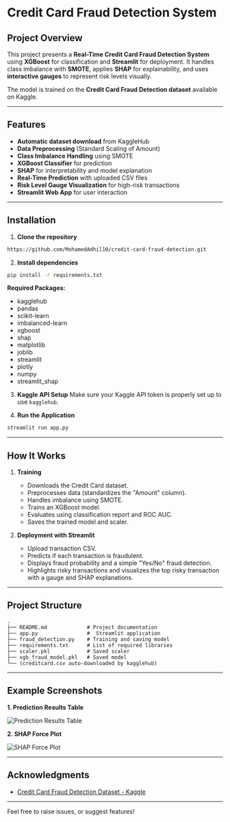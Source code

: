 # Credit Card Fraud Detection System

## Project Overview
This project presents a **Real-Time Credit Card Fraud Detection System** using **XGBoost** for classification and **Streamlit** for deployment. It handles class imbalance with **SMOTE**, applies **SHAP** for explainability, and uses **interactive gauges** to represent risk levels visually.

The model is trained on the **Credit Card Fraud Detection dataset** available on Kaggle.

---

## Features
- **Automatic dataset download** from KaggleHub
- **Data Preprocessing** (Standard Scaling of Amount)
- **Class Imbalance Handling** using SMOTE
- **XGBoost Classifier** for prediction
- **SHAP** for interpretability and model explanation
- **Real-Time Prediction** with uploaded CSV files
- **Risk Level Gauge Visualization** for high-risk transactions
- **Streamlit Web App** for user interaction

---

## Installation

1. **Clone the repository**
```bash
https://github.com/MohamedAdhil10/credit-card-fraud-detection.git
```

2. **Install dependencies**
```bash
pip install -r requirements.txt
```

**Required Packages:**
- kagglehub
- pandas
- scikit-learn
- imbalanced-learn
- xgboost
- shap
- matplotlib
- joblib
- streamlit
- plotly
- numpy
- streamlit_shap

3. **Kaggle API Setup**
Make sure your Kaggle API token is properly set up to use `kagglehub`.

4. **Run the Application**
```bash
streamlit run app.py
```

---

## How It Works

1. **Training**
   - Downloads the Credit Card dataset.
   - Preprocesses data (standardizes the "Amount" column).
   - Handles imbalance using SMOTE.
   - Trains an XGBoost model.
   - Evaluates using classification report and ROC AUC.
   - Saves the trained model and scaler.

2. **Deployment with Streamlit**
   - Upload transaction CSV.
   - Predicts if each transaction is fraudulent.
   - Displays fraud probability and a simple "Yes/No" fraud detection.
   - Highlights risky transactions and visualizes the top risky transaction with a gauge and SHAP explanations.

---

## Project Structure

```
.
├── README.md             # Project documentation
├── app.py                #  Streamlit application
├── fraud_detection.py    # Training and saving model
├── requirements.txt      # List of required libraries
├── scaler.pkl            # Saved scaler
├── xgb_fraud_model.pkl   # Saved model
└── (creditcard.csv auto-downloaded by kagglehub)                   
```

---

## Example Screenshots

**1. Prediction Results Table**

![Prediction Results Table](https://github.com/user-attachments/assets/4e033672-b23c-4c8e-89c1-4fc99ec75ad9)


**2. SHAP Force Plot**

![SHAP Force Plot](https://github.com/user-attachments/assets/12755d7a-7f57-49ac-a849-313d710fcb9e)


---

## Acknowledgments
- [Credit Card Fraud Detection Dataset - Kaggle](https://www.kaggle.com/mlg-ulb/creditcardfraud)

---


Feel free to raise issues, or suggest features!

